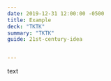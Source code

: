 ```yaml
---
date: 2019-12-31 12:00:00 -0500
title: Example
deck: "TKTK"
summary: "TKTK"
guide: 21st-century-idea


---
```


text
